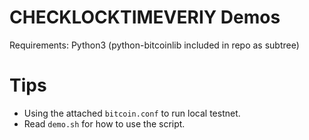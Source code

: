 CHECKLOCKTIMEVERIY Demos
========================

Requirements: Python3 (python-bitcoinlib included in repo as subtree)


Tips
====

- Using the attached `bitcoin.conf` to run local testnet.
- Read `demo.sh` for how to use the script.
